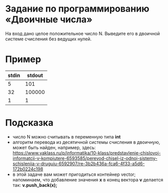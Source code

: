 # Задание по программированию «Двоичные числа»

На вход дано целое положительное число N. Выведите его в двоичной системе счисления без ведущих нулей.

# Пример #

**stdin** | **stdout**
--- | --- 
5 | 101
32 | 100000
1 | 1

# Подсказка #

- число N можно считывать в переменную типа **int**
- алгоритм перевода из десятичной системы счисления в двоичную, может быть найден, например, здесь: https://www.yaklass.ru/p/informatika/10-klass/predstavlenie-chislovoi-informatcii-v-kompiutere-6593585/perevod-chisel-iz-odnoi-sistemy-schisleniia-v-druguiu-6592907/re-3b2b436a-fca6-4f33-a5d6-172b0224c198
- в этой задаче вам может пригодиться контейнер vector; напоминаем, что добавление значения **x** в конец вектора **v** делается так: **v.push_back(x);**
